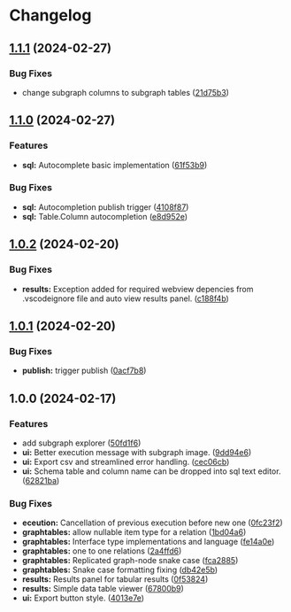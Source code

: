 # Changelog

## [1.1.1](https://github.com/semiotic-ai/vscode-sql-studio/compare/v1.1.0...v1.1.1) (2024-02-27)


### Bug Fixes

* change subgraph columns to subgraph tables ([21d75b3](https://github.com/semiotic-ai/vscode-sql-studio/commit/21d75b3c548876623b7d9fbb826239cc0d699127))

## [1.1.0](https://github.com/semiotic-ai/vscode-sql-studio/compare/v1.0.2...v1.1.0) (2024-02-27)

### Features

- **sql:** Autocomplete basic implementation ([61f53b9](https://github.com/semiotic-ai/vscode-sql-studio/commit/61f53b9eb3d12068baaafc559455ffd37cd1f480))

### Bug Fixes

- **sql:** Autocompletion publish trigger ([4108f87](https://github.com/semiotic-ai/vscode-sql-studio/commit/4108f874c2f20fa5deefad6770403023911ad536))
- **sql:** Table.Column autocompletion ([e8d952e](https://github.com/semiotic-ai/vscode-sql-studio/commit/e8d952e3fc57f19aa0957426c95c6cd8143947f5))

## [1.0.2](https://github.com/semiotic-ai/vscode-sql-studio/compare/v1.0.1...v1.0.2) (2024-02-20)

### Bug Fixes

- **results:** Exception added for required webview depencies from .vscodeignore file and auto view results panel. ([c188f4b](https://github.com/semiotic-ai/vscode-sql-studio/commit/c188f4babbea8e38c0550c68bd8799a38c74fd50))

## [1.0.1](https://github.com/semiotic-ai/vscode-sql-studio/compare/v1.0.0...v1.0.1) (2024-02-20)

### Bug Fixes

- **publish:** trigger publish ([0acf7b8](https://github.com/semiotic-ai/vscode-sql-studio/commit/0acf7b8565a60f5bbc7c29636f27eedcecf5b717))

## 1.0.0 (2024-02-17)

### Features

- add subgraph explorer ([50fd1f6](https://github.com/semiotic-ai/vscode-sql-studio/commit/50fd1f674d76e4d33313aa4c4cee5ab65cd48beb))
- **ui:** Better execution message with subgraph image. ([9dd94e6](https://github.com/semiotic-ai/vscode-sql-studio/commit/9dd94e65c818e912e6b0fd2609c62d77dcbcb472))
- **ui:** Export csv and streamlined error handling. ([cec06cb](https://github.com/semiotic-ai/vscode-sql-studio/commit/cec06cb52341fcbb218ee34f0fcc8f0ded981209))
- **ui:** Schema table and column name can be dropped into sql text editor. ([62821ba](https://github.com/semiotic-ai/vscode-sql-studio/commit/62821ba183cf36313b3f5ac84a3fab65361f8f08))

### Bug Fixes

- **eceution:** Cancellation of previous execution before new one ([0fc23f2](https://github.com/semiotic-ai/vscode-sql-studio/commit/0fc23f212ca28083a9dbfa78c136adfbe0c9aaaf))
- **graphtables:** allow nullable item type for a relation ([1bd04a6](https://github.com/semiotic-ai/vscode-sql-studio/commit/1bd04a644ab855f0970d59117dfd87c5413befb8))
- **graphtables:** Interface type implementations and language ([fe14a0e](https://github.com/semiotic-ai/vscode-sql-studio/commit/fe14a0ec351662ddd93a41a2f4ef4703dfa38b75))
- **graphtables:** one to one relations ([2a4ffd6](https://github.com/semiotic-ai/vscode-sql-studio/commit/2a4ffd696619249cd73361572791171910eb9d29))
- **graphtables:** Replicated graph-node snake case ([fca2885](https://github.com/semiotic-ai/vscode-sql-studio/commit/fca28852668495baa3e54ff132f51c1577d6c197))
- **graphtables:** Snake case formatting fixing ([db42e5b](https://github.com/semiotic-ai/vscode-sql-studio/commit/db42e5b825f399366cac72275cdd643edda7a260))
- **results:** Results panel for tabular results ([0f53824](https://github.com/semiotic-ai/vscode-sql-studio/commit/0f538241281f0b94fd75a6be9bbe8e4543d13192))
- **results:** Simple data table viewer ([67800b9](https://github.com/semiotic-ai/vscode-sql-studio/commit/67800b90c84b2af8e8e4402f8248a71814b935bc))
- **ui:** Export button style. ([4013e7e](https://github.com/semiotic-ai/vscode-sql-studio/commit/4013e7efcd27ae2bc86e55b91996634690c593cb))
